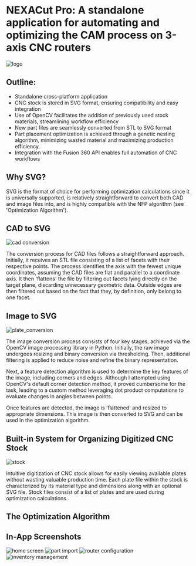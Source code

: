 # NEXACut Pro: A standalone application for automating and optimizing the CAM process on 3-axis CNC routers

![logo](https://github.com/nagan319/NEXACut-Pro/assets/147287567/e3962669-4dee-49f1-879c-7f65fb409fa7)

## Outline:

- Standalone cross-platform application
- CNC stock is stored in SVG format, ensuring compatibility and easy integration
- Use of OpenCV facilitates the addition of previously used stock materials, streamlining workflow efficiency
- New part files are seamlessly converted from STL to SVG format
- Part placement optimization is achieved through a genetic nesting algorithm, minimizing wasted material and maximizing production efficiency.
- Integration with the Fusion 360 API enables full automation of CNC workflows

## Why SVG?

SVG is the format of choice for performing optimization calculations since it is universally supported, is relatively straightforward to convert both CAD and image files into, and is highly compatible with the NFP algorithm (see 'Optimization Algorithm').

## CAD to SVG
![cad conversion](https://github.com/nagan319/NEXACut-Pro/assets/147287567/2986d8b4-7201-49c4-ae9f-c8305ca8250e)

The conversion process for CAD files follows a straightforward approach. Initially, it receives an STL file consisting of a list of facets with their respective points. The process identifies the axis with the fewest unique coordinates, assuming the CAD files are flat and parallel to a coordinate axis. It then 'flattens' the file by filtering out facets lying directly on the target plane, discarding unnecessary geometric data. Outside edges are then filtered out based on the fact that they, by definition, only belong to one facet.

## Image to SVG
![plate_conversion](https://github.com/nagan319/NEXACut-Pro/assets/147287567/01402912-f3c6-4d32-857d-f4a2ca78a3b4)

The image conversion process consists of four key stages, achieved via the OpenCV image processing library in Python. Initially, the raw image undergoes resizing and binary conversion via thresholding. Then, additional filtering is applied to reduce noise and refine the binary representation. 

Next, a feature detection algorithm is used to determine the key features of the image, including corners and edges. Although I attempted using OpenCV's default corner detection method, it proved cumbersome for the task, leading to a custom method leveraging dot product computations to evaluate changes in angles between points.

Once features are detected, the image is 'flattened' and resized to appropriate dimensions. This image is then converted to SVG and can be used in the optimization algorithm.

## Built-in System for Organizing Digitized CNC Stock
![stock](https://github.com/nagan319/NEXACut-Pro/assets/147287567/560f59bf-28ef-4eee-938b-70b62dcd01e8)

Intuitive digitization of CNC stock allows for easily viewing available plates without wasting valuable production time. Each plate file within the stock is characterized by its material type and dimensions along with an optional SVG file. Stock files consist of a list of plates and are used during optimization calculations.

## The Optimization Algorithm



## In-App Screenshots
![home screen](https://github.com/nagan319/NEXACut-Pro/assets/147287567/0baff21f-711f-4207-a7ae-c543458f7cdd)
![part import](https://github.com/nagan319/NEXACut-Pro/assets/147287567/a12b3348-5d89-4fec-85fc-f865ae9c6a3a)
![router configuration](https://github.com/nagan319/NEXACut-Pro/assets/147287567/00fa6c2e-f65b-4b30-8763-2655c05b06e1)
![inventory management](https://github.com/nagan319/NEXACut-Pro/assets/147287567/3587b292-817e-4bd8-b274-bf74fa8fd690)



